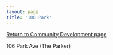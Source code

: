 ```yaml
---
layout: page
title: '106 Park'
---
```


[Return to Community Development page](/community-development/)

106 Park Ave (The Parker)
